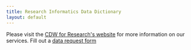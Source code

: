 ```yaml
---
title: Research Informatics Data Dictionary
layout: default
---
```


Please visit the [CDW for Research's website](https://www.bmc.org/research/clinical-data-warehouse-cdw) for more information on our services. 
Fill out a [data request form](https://bmc.tfaforms.net/f/cdw-data-request-form)
